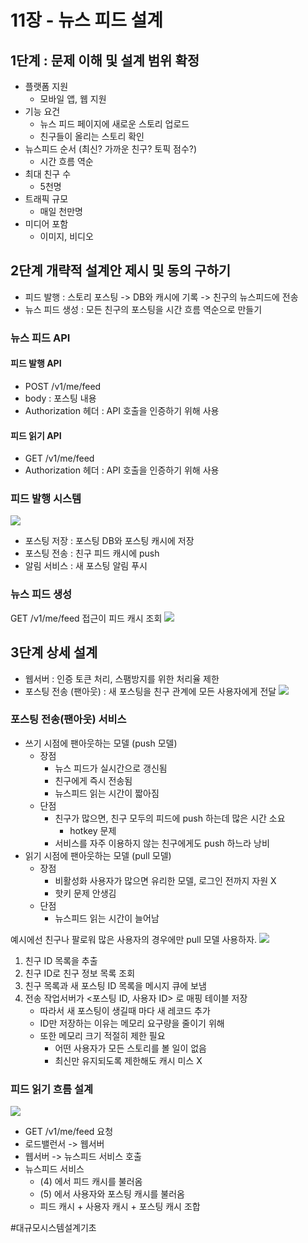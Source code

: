 # 11장 - 뉴스 피드 설계

## 1단계 : 문제 이해 및 설계 범위 확정

* 플랫폼 지원
  * 모바일 앱, 웹 지원
* 기능 요건
  * 뉴스 피드 페이지에 새로운 스토리 업로드
  * 친구들이 올리는 스토리 확인
* 뉴스피드 순서 (최신? 가까운 친구? 토픽 점수?)
  * 시간 흐름 역순
* 최대 친구 수
  * 5천명
* 트래픽 규모
  * 매일 천만명
* 미디어 포함
  * 이미지, 비디오

## 2단계 개략적 설계안 제시 및 동의 구하기
* 피드 발행 : 스토리 포스팅 -> DB와 캐시에 기록 -> 친구의 뉴스피드에 전송
* 뉴스 피드 생성 : 모든 친구의 포스팅을 시간 흐름 역순으로 만들기

### 뉴스 피드 API
#### 피드 발행 API
* POST /v1/me/feed
* body : 포스팅 내용
* Authorization 헤더 : API 호출을 인증하기 위해 사용
#### 피드 읽기 API
* GET /v1/me/feed
* Authorization 헤더 : API 호출을 인증하기 위해 사용

### 피드 발행 시스템
![](chapter11/image.png)<!-- {"width":365} -->
* 포스팅 저장 : 포스팅 DB와 포스팅 캐시에 저장
* 포스팅 전송 : 친구 피드 캐시에 push
* 알림 서비스 : 새 포스팅 알림 푸시

### 뉴스 피드 생성
GET /v1/me/feed 접근이 피드 캐시 조회
![](chapter11/image%202.png)<!-- {"width":298} -->

## 3단계 상세 설계
* 웹서버 : 인증 토큰 처리, 스팸방지를 위한 처리율 제한
* 포스팅 전송 (팬아웃) : 새 포스팅을 친구 관계에 모든 사용자에게 전달
  ![](chapter11/image%203.png)<!-- {"width":475} -->

### 포스팅 전송(팬아웃) 서비스
* 쓰기 시점에 팬아웃하는 모델 (push 모델)
  * 장점
    * 뉴스 피드가 실시간으로 갱신됨
    * 친구에게 즉시 전송됨
    * 뉴스피드 읽는 시간이 짧아짐
  * 단점
    * 친구가 많으면, 친구 모두의 피드에 push 하는데 많은 시간 소요
      * hotkey 문제
    * 서비스를 자주 이용하지 않는 친구에게도 push 하느라 낭비
* 읽기 시점에 팬아웃하는 모델 (pull 모델)
  * 장점
    * 비활성화 사용자가 많으면 유리한 모델, 로그인 전까지 자원 X
    * 핫키 문제 안생김
  * 단점
    * 뉴스피드 읽는 시간이 늘어남


예시에선 친구나 팔로워 많은 사용자의 경우에만 pull 모델 사용하자.
![](chapter11/image%204.png)<!-- {"width":479} -->
1. 친구 ID 목록을 추출
2. 친구 ID로 친구 정보 목록 조회
3. 친구 목록과 새 포스팅 ID 목록을 메시지 큐에 보냄
4. 전송 작업서버가 <포스팅 ID, 사용자 ID> 로 매핑 테이블 저장
   * 따라서 새 포스팅이 생길때 마다 새 레코드 추가
   * ID만 저장하는 이유는 메모리 요구량을 줄이기 위해
   * 또한 메모리 크기 적절히 제한 필요
     * 어떤 사용자가 모든 스토리를 볼 일이 없음
     * 최신만 유지되도록 제한해도 캐시 미스 X

### 피드 읽기 흐름 설계
![](chapter11/image%205.png)<!-- {"width":565} -->
* GET /v1/me/feed 요청
* 로드밸런서 -> 웹서버
* 웹서버 -> 뉴스피드 서비스 호출
* 뉴스피드 서비스
  * (4) 에서 피드 캐시를 불러옴
  * (5) 에서 사용자와 포스팅 캐시를 불러옴
  * 피드 캐시 + 사용자 캐시 + 포스팅 캐시 조합



#대규모시스템설계기초